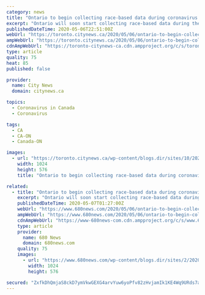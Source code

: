 ```yaml
---
category: news
title: "Ontario to begin collecting race-based data during coronavirus pandemic"
excerpt: "Ontario will soon start collecting race-based data during the COVID-19 pandemic to better understand how communities are being impacted by the virus. The announcement was made during Wednesday’s provincial health update when the Chief Medical Officer of Health said the province would soon begin this process,"
publishedDateTime: 2020-05-06T22:51:00Z
webUrl: "https://toronto.citynews.ca/2020/05/06/ontario-to-begin-collecting-race-based-data-during-coronavirus-pandemic/"
ampWebUrl: "https://toronto.citynews.ca/2020/05/06/ontario-to-begin-collecting-race-based-data-during-coronavirus-pandemic/amp/"
cdnAmpWebUrl: "https://toronto-citynews-ca.cdn.ampproject.org/c/s/toronto.citynews.ca/2020/05/06/ontario-to-begin-collecting-race-based-data-during-coronavirus-pandemic/amp/"
type: article
quality: 75
heat: 85
published: false

provider:
  name: City News
  domain: citynews.ca

topics:
  - Coronavirus in Canada
  - Coronavirus

tags:
  - CA
  - CA-ON
  - Canada-ON

images:
  - url: "https://toronto.citynews.ca/wp-content/blogs.dir/sites/10/2020/03/18/GettyImages-1207526440-1024x576.jpg"
    width: 1024
    height: 576
    title: "Ontario to begin collecting race-based data during coronavirus pandemic"

related:
  - title: "Ontario to begin collecting race-based data during coronavirus pandemic"
    excerpt: "Ontario will soon start collecting race-based data during the COVID-19 pandemic to better understand how communities are being impacted by the virus. The announcement was made during Wednesday’s provincial health update when the Chief Medical Officer of Health said the province would soon begin this process,"
    publishedDateTime: 2020-05-07T01:27:00Z
    webUrl: "https://www.680news.com/2020/05/06/ontario-to-begin-collecting-race-based-data-during-coronavirus-pandemic/"
    ampWebUrl: "https://www.680news.com/2020/05/06/ontario-to-begin-collecting-race-based-data-during-coronavirus-pandemic/amp/"
    cdnAmpWebUrl: "https://www-680news-com.cdn.ampproject.org/c/s/www.680news.com/2020/05/06/ontario-to-begin-collecting-race-based-data-during-coronavirus-pandemic/amp/"
    type: article
    provider:
      name: 680 News
      domain: 680news.com
    quality: 75
    images:
      - url: "https://www.680news.com/wp-content/blogs.dir/sites/2/2020/05/GettyImages-1207526440-1024x576.jpg"
        width: 1024
        height: 576

secured: "ZxfkDhQmjaS8ckD7ymVkwGEXG4arvYuw6yoPfv82zHvjamIk1KE4Wq9URds7auoPO3YkasvsIAIdtg03qIBW43pKxdc9/94SxS43p09MvsMUknA7Db2Gz0Pxy4x+Ua/sLWWqPFpGr0DxdApyP5n9ivMSCNb7Cdh+Eqgnih6R4rqzdQhvWVFoDh49v1M3r8uhEz9s+lcJTlK0z9Nif3pPuKeLVjWvOcQ8hXEy6PiTqJzhFEDLlH1qFumFdHoqiJ0ZNGEpiXcrdvs4lzwifOrbZlnAwxdbtRsvVeKQB4PeSEBD3Hvu+HpoFQnyjwFnALPd;EZ0MyVC+jkQQ0ugEEssZVA=="
---
```



